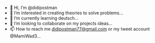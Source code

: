 - 👋 Hi, I’m @didipostman
- 👀 I’m interested in creating theories to solve problems...
- 🌱 I’m currently learning deutsch...
- 💞️ I’m looking to collaborate on my projects ideas...
- 📫 How to reach me didipostman77@gmail.com or my tweet account @MamiWad3...

<!---
didipostman/didipostman is a ✨ special ✨ repository because its `README.md` (this file) appears on your GitHub profile.
You can click the Preview link to take a look at your changes.
--->
